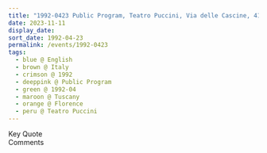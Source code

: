 ```yaml
---
title: "1992-0423 Public Program, Teatro Puccini, Via delle Cascine, 41, Florence, Tuscany, Italy"
date: 2023-11-11
display_date: 
sort_date: 1992-04-23
permalink: /events/1992-0423
tags:
  - blue @ English
  - brown @ Italy
  - crimson @ 1992
  - deeppink @ Public Program
  - green @ 1992-04
  - maroon @ Tuscany
  - orange @ Florence
  - peru @ Teatro Puccini
---
```


<wave-list>
  <list-title color="green" width="75">Key Quote</list-title>
  <list-item color="BlanchedAlmond"  width="200"></list-item>
  <list-item color="Lavender"></list-item>
  <list-item color="BlanchedAlmond"></list-item>
</wave-list>

<br>

<wave-list>
  <list-title color="green" width="75">Comments</list-title>
  <list-item color="BlanchedAlmond"  width="200"></list-item>
  <list-item color="Lavender"></list-item>
  <list-item color="BlanchedAlmond"></list-item>
</wave-list>